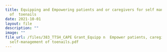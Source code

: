 ```yaml
---
title: Equipping and Empowering patients and or caregivers for self management
  of  toenails
date: 2021-10-01
layout: file
description: ""
image: ""
file_url: /files/383_TTSH_CAPE Grant_Equipp n  Empower patients, caregivers for
  self-management of toenails.pdf
---
```

